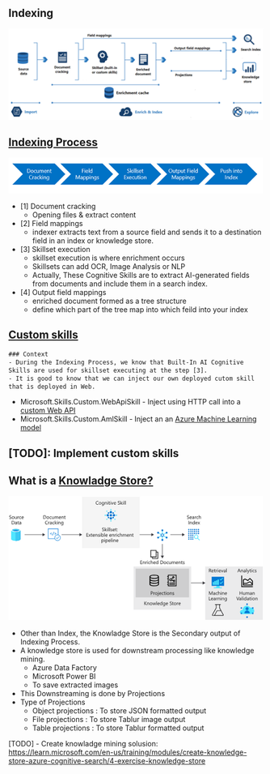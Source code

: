 ## Indexing


![cognitive-search-enrichment-architecture.png](./images/cognitive-search-enrichment-architecture.png)

## [Indexing Process](https://learn.microsoft.com/en-us/azure/search/search-indexer-overview)

![indexer-stages.png](./images/indexer-stages.png)

- [1] Document cracking
    - Opening files & extract content
- [2] Field mappings
    -  indexer extracts text from a source field and sends it to a destination field in an index or knowledge store.
- [3] Skillset execution
    - skillset execution is where enrichment occurs
    - Skillsets can add OCR, Image Analysis or NLP
    - Actually,  These Cognitive Skills are to extract AI-generated fields from documents and include them in a search index.
- [4] Output field mappings
    -  enriched document formed as a tree structure
    - define which part of the tree map into which feild into your index

## [Custom skills](https://learn.microsoft.com/en-us/azure/search/cognitive-search-predefined-skills)

    ### Context
    - During the Indexing Process, we know that Built-In AI Cognitive Skills are used for skillset executing at the step [3].
    - It is good to know that we can inject our own deployed cutom skill that is deployed in Web. 

- Microsoft.Skills.Custom.WebApiSkill - Inject using HTTP call into a [custom Web API](https://learn.microsoft.com/en-us/training/modules/create-azure-ai-custom-skill/4-custom-text-classification-skill)
- Microsoft.Skills.Custom.AmlSkill - Inject an an [Azure Machine Learning model](https://learn.microsoft.com/en-us/training/modules/create-azure-ai-custom-skill/5-ml-custom-skill)


[TODO]: Implement custom skills
---

## What is a [Knowladge Store?](https://learn.microsoft.com/en-us/azure/search/knowledge-store-concept-intro?tabs=portal)

![knowledge-store-concept-intro.png](./images/knowledge-store-concept-intro.png)

- Other than Index, the Knowladge Store is the Secondary output of Indexing Process.
- A knowledge store is used for downstream processing like knowledge mining.
    - Azure Data Factory
    - Microsoft Power BI
    - To save extracted images
- This Downstreaming is done by Projections
- Type of Projections
    - Object projections : To store JSON formatted output
    - File projections : To store Tablur image output
    - Table projections : To store Tablur formatted output




[TODO] - Create knowladge mining solusion: https://learn.microsoft.com/en-us/training/modules/create-knowledge-store-azure-cognitive-search/4-exercise-knowledge-store

